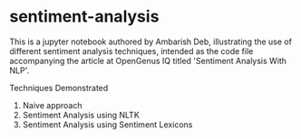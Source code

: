 # sentiment-analysis
This is a jupyter notebook authored by Ambarish Deb, illustrating the use of different sentiment analysis techniques, intended as the code file accompanying the article at OpenGenus IQ titled 'Sentiment Analysis With NLP'. 

Techniques Demonstrated
1. Naive approach
2. Sentiment Analysis using NLTK
3. Sentiment Analysis using Sentiment Lexicons
